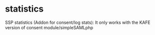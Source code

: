 # statistics
SSP statistics (Addon for consent/log stats): It only works with the KAFE version of consent module/simpleSAMLphp
